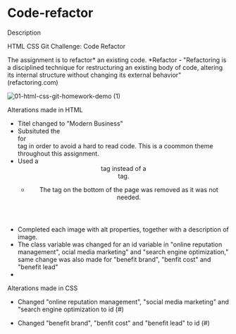 # Code-refactor

Description 

HTML CSS Git Challenge: Code Refactor

The assignment is to refactor* an existing code.
*Refactor - "Refactoring is a disciplined technique for restructuring an existing body of code, altering its internal structure without changing its external behavior" (refactoring.com)

![01-html-css-git-homework-demo (1)](https://user-images.githubusercontent.com/78894673/116030710-0d233c80-a611-11eb-9fe1-3e21dd5b8deb.png)

Alterations made in HTML

- Titel changed to "Modern Business"
- Subsituted the <div> for <nav> tag in order to avoid a hard to read code.
  This is a coommon theme throughout this assignment.
- Used a <header> tag instead of a <div> tag.
  - The </img> tag on the bottom of the page was removed as it was not needed.
- Completed each image with alt properties, together with a description of image.
- The class variable was changed for an id variable in "online reputation management", ocial media marketing" and "search engine optimization," same change was also made for "benefit brand", "benfit cost" and "benefit lead"
- 

Alterations made in CSS

- Changed "online reputation management", "social media marketing" and "search engine optimization to id (#)

- Changed "benefit brand", "benfit cost" and "benefit lead" to id (#)

 
